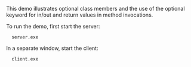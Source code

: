 This demo illustrates optional class members and the use of the optional
keyword for in/out and return values in method invocations.

To run the demo, first start the server:

      server.exe

In a separate window, start the client:

      client.exe
